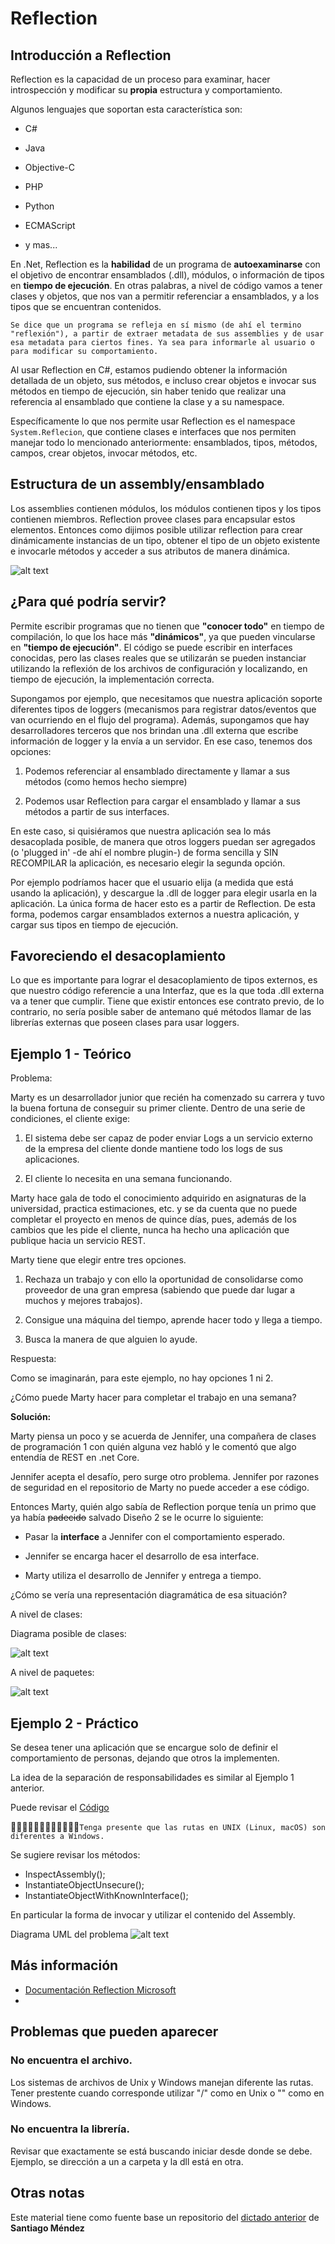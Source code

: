 
# Reflection

  

## Introducción a Reflection

  

Reflection es la capacidad de un proceso para examinar, hacer introspección y modificar su **propia** estructura y comportamiento.

  

Algunos lenguajes que soportan esta característica son:

  

- C#

- Java

- Objective-C

- PHP

- Python

- ECMAScript

- y mas...

  

En .Net, Reflection es la **habilidad** de un programa de **autoexaminarse** con el objetivo de encontrar ensamblados (.dll), módulos, o información de tipos en **tiempo de ejecución**. En otras palabras, a nivel de código vamos a tener clases y objetos, que nos van a permitir referenciar a ensamblados, y a los tipos que se encuentran contenidos.

  

`Se dice que un programa se refleja en sí mismo (de ahí el termino "reflexión"), a partir de extraer metadata de sus assemblies y de usar esa metadata para ciertos fines. Ya sea para informarle al usuario o para modificar su comportamiento.`

  

Al usar Reflection en C#, estamos pudiendo obtener la información detallada de un objeto, sus métodos, e incluso crear objetos e invocar sus métodos en tiempo de ejecución, sin haber tenido que realizar una referencia al ensamblado que contiene la clase y a su namespace.

  

Específicamente lo que nos permite usar Reflection es el namespace `System.Reflecion`, que contiene clases e interfaces que nos permiten manejar todo lo mencionado anteriormente: ensamblados, tipos, métodos, campos, crear objetos, invocar métodos, etc.

  

## Estructura de un assembly/ensamblado

  

Los assemblies contienen módulos, los módulos contienen tipos y los tipos contienen miembros. Reflection provee clases para encapsular estos elementos. Entonces como dijimos posible utilizar reflection para crear dinámicamente instancias de un tipo, obtener el tipo de un objeto existente e invocarle métodos y acceder a sus atributos de manera dinámica.

  

![alt text](http://www.codeproject.com/KB/cs/DLR/structure.JPG)

  

## ¿Para qué podría servir?

Permite escribir programas que no tienen que **"conocer todo"** en tiempo de compilación, lo que los hace más **"dinámicos"**, ya que pueden vincularse en **"tiempo de ejecución"**. El código se puede escribir en interfaces conocidas, pero las clases reales que se utilizarán se pueden instanciar utilizando la reflexión de los archivos de configuración y localizando, en tiempo de ejecución, la implementación correcta.

Supongamos por ejemplo, que necesitamos que nuestra aplicación soporte diferentes tipos de loggers (mecanismos para registrar datos/eventos que van ocurriendo en el flujo del programa). Además, supongamos que hay desarrolladores terceros que nos brindan una .dll externa que escribe información de logger y la envía a un servidor. En ese caso, tenemos dos opciones:

  

1) Podemos referenciar al ensamblado directamente y llamar a sus métodos (como hemos hecho siempre)

2) Podemos usar Reflection para cargar el ensamblado y llamar a sus métodos a partir de sus interfaces.

  

En este caso, si quisiéramos que nuestra aplicación sea lo más desacoplada posible, de manera que otros loggers puedan ser agregados (o 'plugged in' -de ahí el nombre plugin-) de forma sencilla y SIN RECOMPILAR la aplicación, es necesario elegir la segunda opción.

  

Por ejemplo podríamos hacer que el usuario elija (a medida que está usando la aplicación), y descargue la .dll de logger para elegir usarla en la aplicación. La única forma de hacer esto es a partir de Reflection. De esta forma, podemos cargar ensamblados externos a nuestra aplicación, y cargar sus tipos en tiempo de ejecución.

  

## Favoreciendo el desacoplamiento

  

Lo que es importante para lograr el desacoplamiento de tipos externos, es que nuestro código referencie a una Interfaz, que es la que toda .dll externa va a tener que cumplir. Tiene que existir entonces ese contrato previo, de lo contrario, no sería posible saber de antemano qué métodos llamar de las librerías externas que poseen clases para usar loggers.

  

## Ejemplo 1 - Teórico

  

Problema:

Marty es un desarrollador junior que recién ha comenzado su carrera y tuvo la buena fortuna de conseguir su primer cliente. Dentro de una serie de condiciones, el cliente exige:

  

1. El sistema debe ser capaz de poder enviar Logs a un servicio externo de la empresa del cliente donde mantiene todo los logs de sus aplicaciones.

2. El cliente lo necesita en una semana funcionando.

  

Marty hace gala de todo el conocimiento adquirido en asignaturas de la universidad, practica estimaciones, etc. y se da cuenta que no puede completar el proyecto en menos de quince días, pues, además de los cambios que les pide el cliente, nunca ha hecho una aplicación que publique hacia un servicio REST.

  

Marty tiene que elegir entre tres opciones.

  

1. Rechaza un trabajo y con ello la oportunidad de consolidarse como proveedor de una gran empresa (sabiendo que puede dar lugar a muchos y mejores trabajos).

2. Consigue una máquina del tiempo, aprende hacer todo y llega a tiempo.

3. Busca la manera de que alguien lo ayude.

  
  

Respuesta:

Como se imaginarán, para este ejemplo, no hay opciones 1 ni 2.

  

¿Cómo puede Marty hacer para completar el trabajo en una semana?

  

**Solución:**

Marty piensa un poco y se acuerda de Jennifer, una compañera de clases de programación 1 con quién alguna vez habló y le comentó que algo entendía de REST en .net Core.

  

Jennifer acepta el desafío, pero surge otro problema. Jennifer por razones de seguridad en el repositorio de Marty no puede acceder a ese código.

  

Entonces Marty, quién algo sabía de Reflection porque tenía un primo que ya había ~~padecido~~ salvado Diseño 2 se le ocurre lo siguiente:

  

- Pasar la **interface** a Jennifer con el comportamiento esperado.

- Jennifer se encarga hacer el desarrollo de esa interface.

- Marty utiliza el desarrollo de Jennifer y entrega a tiempo.

  

¿Cómo se vería una representación diagramática de esa situación?

  

A nivel de clases:

  

Diagrama posible de clases:

![alt text](https://github.com/ORT-DA2/TECNOLOGIA-2020.1/blob/master/Resources/Clase6/UMLClasesReflectionEjemplo1.png)

  
  

A nivel de paquetes:

  

![alt text](https://github.com/ORT-DA2/TECNOLOGIA-2020.1/blob/master/Resources/Clase6/UMLPaquetesReflectionEjemplo1.png)


## Ejemplo 2 - Práctico

Se desea tener una aplicación que se encargue solo de definir el comportamiento de personas, dejando que otros la implementen.

La idea de la separación de responsabilidades es similar al Ejemplo 1 anterior.

Puede revisar el [Código](www.ort.edu.uy)

`Tenga presente que las rutas en UNIX (Linux, macOS) son diferentes a Windows.` 

Se sugiere revisar los métodos:

 - InspectAssembly();
 - InstantiateObjectUnsecure();
 - InstantiateObjectWithKnownInterface();

En particular la forma de invocar y utilizar el contenido del Assembly.

Diagrama UML del problema
![alt text](https://github.com/ORT-DA2/TECNOLOGIA-2020.1/blob/master/Resources/Clase6/UMLReflecion2.png)

## Más información
- [Documentación Reflection Microsoft](https://docs.microsoft.com/en-us/dotnet/csharp/programming-guide/concepts/reflection)
- 

## Problemas que pueden aparecer

### No encuentra el archivo.
Los sistemas de archivos de Unix y Windows manejan diferente las rutas. Tener prestente cuando corresponde utilizar "/" como en Unix o  "\" como en Windows.

### No encuentra la librería.
Revisar que exactamente se está buscando iniciar desde donde se debe.
Ejemplo, se dirección a un a carpeta y la dll está en otra.

## Otras notas
Este material tiene como fuente base un repositorio del [dictado anterior](https://github.com/ORT-DA2/N6A-NA-2019.2-Homeworks-Project/blob/master/Clases/Clase%209%20-%20Reflection.md)  de **Santiago Méndez**